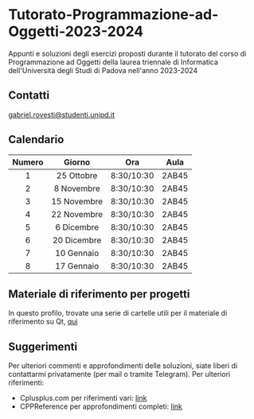 # Tutorato-Programmazione-ad-Oggetti-2023-2024
Appunti e soluzioni degli esercizi proposti durante il tutorato del corso di Programmazione ad Oggetti della laurea triennale di Informatica dell'Università degli Studi di Padova nell'anno 2023-2024

## Contatti

gabriel.rovesti@studenti.unipd.it

## Calendario

| **Numero** | **Giorno**   |  **Ora**   | **Aula** |
|:----------:|:------------:|:----------:|:--------:|
|      1     |  25 Ottobre  | 8:30/10:30 |   2AB45  |
|      2     |  8 Novembre  | 8:30/10:30 |   2AB45  |
|      3     |  15 Novembre | 8:30/10:30 |   2AB45  |
|      4     |  22 Novembre | 8:30/10:30 |   2AB45  |
|      5     |  6 Dicembre  | 8:30/10:30 |   2AB45  |
|      6     |  20 Dicembre | 8:30/10:30 |   2AB45  |
|      7     |  10 Gennaio  | 8:30/10:30 |   2AB45  |
|      8     |  17 Gennaio  | 8:30/10:30 |   2AB45  |

## Materiale di riferimento per progetti
In questo profilo, trovate una serie di cartelle utili per il materiale di riferimento su Qt, [qui](https://github.com/Unipd-Object-Oriented-Programming)

## Suggerimenti

Per ulteriori commenti e approfondimenti delle soluzioni, siate liberi di contattarmi privatamente (per mail o tramite Telegram). Per ulteriori riferimenti:
- Cplusplus.com per riferimenti vari: [link](https://cplusplus.com/reference/)
- CPPReference per approfondimenti completi: [link](https://en.cppreference.com/w/)
